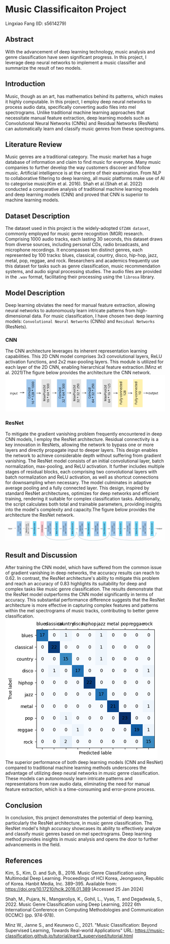 # Music Classificaiton Project
Lingxiao Fang (ID: s5614279)

## Abstract
With the advancement of deep learning technology, music analysis and genre classification have seen significant progress. In this project, I leverage deep neural networks to implement a music classifier and summarize the result of two models.

## Introduction
Music, though as an art, has mathematics behind its patterns, which makes it highly computable. In this project, I employ deep neural networks to process audio data, specifically converting audio files into mel spectrograms. Unlike traditional machine learning approaches that necessitate manual feature extraction, deep learning models such as Convolutional Neural Networks (CNNs) and Residual Networks (ResNets) can automatically learn and classify music genres from these spectrograms.

## Literature Review
Music genres are a traditional category. The music market has a huge database of information and claim to find music for everyone. Many music companies to further develop the way customers discover and follow music. Artificial intelligence is at the centre of their examination. From NLP to collaborative filtering to deep learning, all music platforms make use of AI to categorise music(Kim et al. 2016). Shah et al.(Shah et al. 2022) conducted a comparative analysis of traditional machine learning models and deep learning models (CNN) and proved that CNN is superior to machine learning models.


## Dataset Description

The dataset used in this project is the widely-adopted `GTZAN dataset`, commonly employed for music genre recognition (MGR) research. Comprising 1000 audio tracks, each lasting 30 seconds, this dataset draws from diverse sources, including personal CDs, radio broadcasts, and microphone recordings. It encompasses ten distinct genres, each represented by 100 tracks: blues, classical, country, disco, hip-hop, jazz, metal, pop, reggae, and rock. Researchers and academics frequently use this dataset for tasks such as genre classification, music recommendation systems, and audio signal processing studies. The audio files are provided in the `.wav` format, facilitating their processing using the `librosa` library.

## Model Description
Deep learning obviates the need for manual feature extraction, allowing neural networks to autonomously learn intricate patterns from high-dimensional data. For music classification, I have chosen two deep learning models: `Convolutional Neural Networks` (CNNs) and `Residual Networks` (ResNets).

### CNN
The CNN architecture leverages its inherent representation learning capabilities. This 2D CNN model comprises 3x3 convolutional layers, ReLU activation functions, and 2x2 max-pooling layers. This module is utilized for each layer of the 2D CNN, enabling hierarchical feature extraction.(Minz et al. 2021)The figure below provides the  architecture the CNN network.
![alt text](ProjectImage/CNN.png)

### ResNet
To mitigate the gradient vanishing problem frequently encountered in deep CNN models, I employ the ResNet architecture. Residual connectivity is a key innovation in ResNets, allowing the network to bypass one or more layers and directly propagate input to deeper layers. This design enables the network to achieve considerable depth without suffering from gradient vanishing. The ResNet model consists of an initial convolutional layer, batch normalization, max-pooling, and ReLU activation. It further includes multiple stages of residual blocks, each comprising two convolutional layers with batch normalization and ReLU activation, as well as shortcut connections for downsampling when necessary. The model culminates in adaptive average pooling and a fully connected layer. This design, inspired by standard ResNet architectures, optimizes for deep networks and efficient training, rendering it suitable for complex classification tasks. Additionally, the script calculates both total and trainable parameters, providing insights into the model's complexity and capacity.The figure below provides the  architecture the ResNet network.
![alt text](ProjectImage/ResNet.png)

## Result and Discussion
After training the CNN model, which have suffered from the common issue of gradient vanishing in deep networks, the accuracy results can reach to 0.62. In contrast, the ResNet architecture's ability to mitigate this problem and reach an accuracy of 0.83 highlights its suitability for deep and complex tasks like music genre classification. The results demonstrate that the ResNet model outperforms the CNN model significantly in terms of accuracy. This substantial performance difference suggests that the ResNet architecture is more effective in capturing complex features and patterns within the mel spectrograms of music tracks, contributing to better genre classification. 
![alt text](ProjectImage/output.png)
The superior performance of both deep learning models (CNN and ResNet) compared to traditional machine learning methods underscores the advantage of utilizing deep neural networks in music genre classification. These models can autonomously learn intricate patterns and representations from raw audio data, eliminating the need for manual feature extraction, which is a time-consuming and error-prone process.

## Conclusion
In conclusion, this project demonstrates the potential of deep learning, particularly the ResNet architecture, in music genre classification. The ResNet model's hitgh accuracy showcases its ability to effectively analyze and classify music genres based on mel spectrograms. Deep learning method provides insights in music analysis and opens the door to further advancements in the field.

## References
Kim, S., Kim, D. and Suh, B., 2016. Music Genre Classification using Multimodal Deep Learning. Proceedings of HCI Korea, Jeongseon, Republic of Korea. Hanbit Media, Inc. 389–395. Available from: https://doi.org/10.17210/hcik.2016.01.389 [Accessed 25 Jan 2024]

Shah, M., Pujara, N., Mangaroliya, K., Gohil, L., Vyas, T. and Degadwala, S., 2022. Music Genre Classification using Deep Learning, 2022 6th International Conference on Computing Methodologies and Communication (ICCMC) (pp. 974-978).

Minz W., Janne S., and Keunwoo C., 2021. "Music Classification: Beyond Supervised Learning, Towards Real-world Applications" URL: https://music-classification.github.io/tutorial/part3_supervised/tutorial.html

